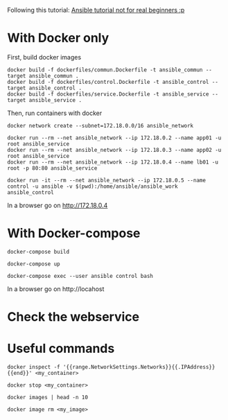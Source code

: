 
Following this tutorial: [Ansible tutorial not for real beginners :p](https://linuxhint.com/ansible-tutorial-beginners/)


# With Docker only

First, build docker images

	docker build -f dockerfiles/commun.Dockerfile -t ansible_commun --target ansible_commun .
	docker build -f dockerfiles/control.Dockerfile -t ansible_control --target ansible_control .
	docker build -f dockerfiles/service.Dockerfile -t ansible_service --target ansible_service .

Then, run containers with docker

	docker network create --subnet=172.18.0.0/16 ansible_network

	docker run --rm --net ansible_network --ip 172.18.0.2 --name app01 -u root ansible_service
	docker run --rm --net ansible_network --ip 172.18.0.3 --name app02 -u root ansible_service
	docker run --rm --net ansible_network --ip 172.18.0.4 --name lb01 -u root -p 80:80 ansible_service

	docker run -it --rm --net ansible_network --ip 172.18.0.5 --name control -u ansible -v $(pwd):/home/ansible/ansible_work ansible_control


In a browser go on http://172.18.0.4

# With Docker-compose

	docker-compose build

	docker-compose up

	docker-compose exec --user ansible control bash

In a browser go on http://locahost

# Check the webservice




# Useful commands

	docker inspect -f '{{range.NetworkSettings.Networks}}{{.IPAddress}}{{end}}' <my_container>

	docker stop <my_container>

	docker images | head -n 10

	docker image rm <my_image>
